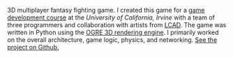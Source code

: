 3D multiplayer fantasy fighting game.
I created this game for a [game development course][cs113] at the
*University of California, Irvine* with a team of three programmers and
collaboration with artists from [LCAD].
The game was written in Python using the [OGRE 3D rendering
engine][OGRE].
I primarily worked on the overall architecture, game logic, physics, and
networking. [See the project on Github.][gh]

[cs113]: http://www.ics.uci.edu/ugrad/courses/details.php?id=3 "CS113: Computer Game Development"
[LCAD]: http://www.lcad.edu/ "Laguna College of Art + Design"
[OGRE]: http://www.ogre3d.org/ "OGRE - Open Source 3D Graphics Engine"
[gh]: https://github.com/parshap/tote "Tides of the Elements on Github.com"
